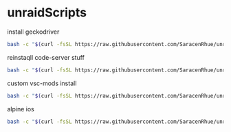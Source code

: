 # unraidScripts

install geckodriver

```bash
bash -c "$(curl -fsSL https://raw.githubusercontent.com/SaracenRhue/unraidScripts/main/install_geckodriver.sh)"
```

reinstaqll code-server stuff

```bash
bash -c "$(curl -fsSL https://raw.githubusercontent.com/SaracenRhue/unraidScripts/main/codeserver.sh)"
```

custom vsc-mods install

```bash
bash -c "$(curl -fsSL https://raw.githubusercontent.com/SaracenRhue/unraidScripts/main/cust_vsc.sh)"
```

alpine ios

```bash
bash -c "$(curl -fsSL https://raw.githubusercontent.com/SaracenRhue/unraidScripts/main/alpine_ios.sh)"
```
